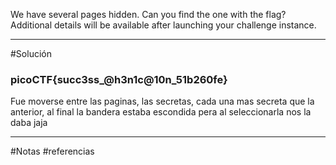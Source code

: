 We have several pages hidden. Can you find the one with the flag?
Additional details will be available after launching your challenge instance.

--------
#Solución 
### picoCTF{succ3ss_@h3n1c@10n_51b260fe}
Fue moverse entre las paginas, las secretas, cada una mas secreta que la anterior, al final la bandera estaba escondida pera al seleccionarla nos la daba jaja


--------
#Notas 
#referencias 